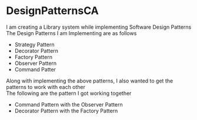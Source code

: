 # DesignPatternsCA
I am creating a Library system while implementing Software Design Patterns \
The Design Patterns I am Implementing are as follows

- Strategy Pattern
- Decorator Pattern
- Factory Pattern
- Observer Pattern
- Command Patter

Along with implementing the above patterns, I also wanted to get the patterns to work with each other \
The following are the pattern I got working together

- Command Pattern with the Observer Pattern
- Decorator Pattern with the Factory Pattern  

